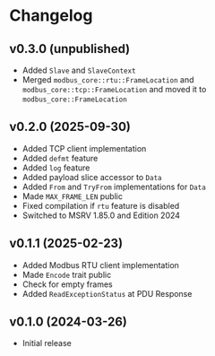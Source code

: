 <!-- SPDX-FileCopyrightText: Copyright (c) 2018-2025 slowtec GmbH <post@slowtec.de> -->
<!-- SPDX-License-Identifier: MIT OR Apache-2.0 -->

# Changelog

## v0.3.0 (unpublished)

- Added `Slave` and `SlaveContext`
- Merged `modbus_core::rtu::FrameLocation` and `modbus_core::tcp::FrameLocation` and moved it to `modbus_core::FrameLocation`

## v0.2.0 (2025-09-30)

- Added TCP client implementation
- Added `defmt` feature
- Added `log` feature
- Added payload slice accessor to `Data`
- Added `From` and `TryFrom` implementations for `Data`
- Made `MAX_FRAME_LEN` public
- Fixed compilation if `rtu` feature is disabled
- Switched to MSRV 1.85.0 and Edition 2024

## v0.1.1 (2025-02-23)

- Added Modbus RTU client implementation
- Made `Encode` trait public
- Check for empty frames
- Added `ReadExceptionStatus` at PDU Response

## v0.1.0 (2024-03-26)

- Initial release
